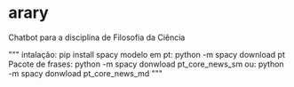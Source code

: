 # arary
Chatbot para a disciplina de Filosofia da Ciência 

"""
intalação: pip install spacy
modelo em pt: python -m spacy download pt
Pacote de frases: python -m spacy donwload pt_core_news_sm
              ou: python -m spacy donwload pt_core_news_md
"""
